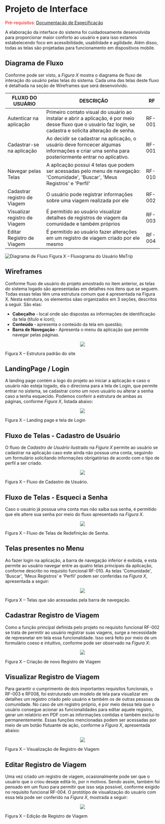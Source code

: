 
# Projeto de Interface

<span style="color:red">Pré-requisitos: <a href="2-Especificação do Projeto.md"> Documentação de Especificação</a></span>

A elaboração da interface do sistema foi cuidadosamente desenvolvida para proporcionar maior conforto ao usuário e para isso estamos estabelecendo foco em acessibilidade, usabilidade e agilidade. Além disso, todas as telas são projetadas para funcionamento em dispositivos mobile.

## Diagrama de Fluxo

Conforme pode ser visto, a *Figura X* mostra o diagrama de fluxo de interação do usuário pelas telas do sistema. Cada uma das telas deste fluxo é detalhada na seção de Wireframes que será desenvolvido. 

|FLUXO DO USUÁRIO| DESCRIÇÃO | RF |
|--|-------------------------------------------------------|----------------------|
|Autenticar na aplicação|Primeiro contato visual do usuário ao instalar e abrir a aplicação, é por meio desse fluxo que o usuário faz login, se cadastra e solicita alteração de senha.|RF-001|
|Cadastrar-se na aplicação | Ao decidir se cadastrar na aplicação, o usuário deve forncecer algumas informações e criar uma senha para posteriormente entrar no aplicativo.  |RF-001 |
|Navegar pelas Telas|A aplicação possui 4 telas que podem ser acessadas pelo menu de navegação: 'Comunidade', 'Buscar', 'Meus Registros' e 'Perfil' |RF-010 |
|Cadastrar registro de Viagem|O usuário pode registrar informações sobre uma viagem realizada por ele|RF-002|
|Visualizar registro de Viagem|É permitido ao usuário visualizar detalhes de registros de viagem da comunidade e também próprios|RF-003|
|Editar Registro de Viagem|É permitido ao usuário fazer alterações em um registro de viagem criado por ele mesmo|RF-004|

![Diagrama de Fluxo](img/diagrama_fluxo.png)
 Figura X – Fluxograma do Usuário MeTrip 
 
## Wireframes

Conforme fluxo de usuário do projeto amostrado no item anterior, as telas do sistema logado são apresentadas em detalhes nos itens que se seguem. Todas essas telas têm uma estrutura comum que é apresentada na Figura X. Nesta estrutura, os elementos sãao organizados em 3 seções, descritos a seguir. São elas:

- **Cabeçalho** - local onde são dispostas as informações de identificação da tela (título e icon);   
- **Conteúdo** - apresenta o conteúdo da tela em questão;   
- **Barra de Navegação** - Apresenta o menu da aplicação que permite navegar pelas páginas.

 <p align="center">
  <img src="/docs/img/Esqueleto.png">
 </p>
 Figura X – Estrutura padrão do site 
 
 ## LandingPage / Login
 
A landing page contém a logo do projeto ao iniciar a aplicação e caso o usuário não esteja logado, ela o direciona para a tela de Login, que permite entrar no sistema, se cadastrar como um novo usuário ou alterar a senha caso a tenha esquecido. Podemos conferir a estrutura de ambas as páginas, conforme *Figura X*, listada abaixo:
 <p align="center">
  <img src="/docs/img/Login.png">
 </P>
 Figura X – Landing page e tela de Login 
 
 ## Fluxo de Telas - Cadastro de Usuário
 O fluxo de *Cadastro de Usuário* ilustrado na *Figura X* permite ao usuário se cadastrar na aplicação caso este ainda não possua uma conta, seguindo um formulário solicitando informações obrigatórias de acordo com o tipo de perfil a ser criado.
 <p align="center">
  <img src="/docs/img/CadastroUsuario.png">
 </P>
 Figura X –  Fluxo de Cadastro de Usuário.
 
 ## Fluxo de Telas - Esqueci a Senha
 Caso o usuário já possua uma conta mas não saiba sua senha, é permitido que ele altere sua senha por meio do fluxo apresentado na *Figura X*. 
 <p align="center">
  <img src="/docs/img/RecuperarSenha.png">
 </P>
 Figura X – Fluxo de Telas de Redefinição de Senha.
 
 
 ## Telas presentes no Menu
 Ao fazer login na aplicação, a barra de navegação inferior é exibida, e esta permite ao usuário navegar entre as quatro telas principais da aplicação, conforme descrito no requisito funcional RF-010. As telas 'Comunidade', 'Buscar', 'Meus Registros' e 'Perfil' podem ser conferidas na *Figura X*, apresentada a seguir:
 
 <p align="center">
  <img src="/docs/img/Telas Principais.png">
 </P>
 Figura X – Telas que são acessadas pela barra de navegação.
 
 ## Cadastrar Registro de Viagem
 Como a função principal definida pelo projeto no requisito funcional RF-002 se trata de permitir ao usuário registrar suas viagens, surge a necessidade de represnetar em tela essa funcionalidade. Isso será feito por meio de um formulário coeso e intuitivo, conforme pode ser observado na *Figura X*:
 <p align="center">
  <img src="/docs/img/NovoRegistro.png">
 </P>
 Figura X – Criação de novo Registro de Viagem
 
 ## Visualizar Registro de Viagem
 Para garantir o cumprimento de dois importantes requisitos funcionais, o RF-003 e RF008, foi estruturado um modelo de tela para visualizar em detalhes um registro criado pelo usuário e também os de outras pessoas da comunidade. No caso de um registro próprio, é por meio dessa tela que o usuário consegue acionar as funcionalidades para editar aquele registro, gerar um relatório em PDF com as informações contidas e também excluí-lo permanentemente. Essas funções mencionadas podem ser acessadas por meio de um botão flutuante de ação, conforme a *Figura X*, apresentada abaixo:
 <p align="center">
  <img src="/docs/img/VisualizarRegistro.png">
 </P>
 Figura X – Visualização de Registro de Viagem
 
 ## Editar Registro de Viagem
 Uma vez criado um registro de viagem, ocasionalmente pode ser que o usuário que o criou deseje editá-lo, por *n* motivos. Sendo assim, também foi pensado em um fluxo para permitir que isso seja possível, conforme exigido no requisito funcional RF-004. O protótipo de visualização do usuário com essa tela pode ser conferido na *Figura X*, mostrada a seguir:
 <p align="center">
  <img src="/docs/img/Edicao.png">
 </P>
 Figura X – Edição de Registro de Viagem
 
